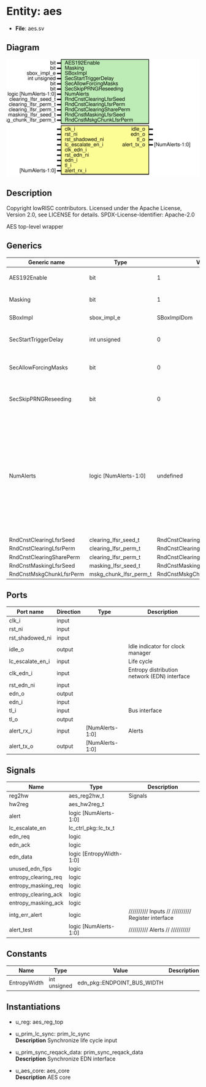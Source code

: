 # Entity: aes

- **File**: aes.sv
## Diagram

![Diagram](aes.svg "Diagram")
## Description

 Copyright lowRISC contributors.
 Licensed under the Apache License, Version 2.0, see LICENSE for details.
 SPDX-License-Identifier: Apache-2.0

 AES top-level wrapper

## Generics

| Generic name             | Type                   | Value                           | Description                                                                                                                                                                             |
| ------------------------ | ---------------------- | ------------------------------- | --------------------------------------------------------------------------------------------------------------------------------------------------------------------------------------- |
| AES192Enable             | bit                    | 1                               |  Can be 0 (disable), or 1 (enable).                                                                                                                                                     |
| Masking                  | bit                    | 1                               |  Can be 0 (no masking), or                                                                                                                                                              |
| SBoxImpl                 | sbox_impl_e            | SBoxImplDom                     |  See aes_pkg.sv                                                                                                                                                                         |
| SecStartTriggerDelay     | int unsigned           | 0                               |  Manual start trigger delay, useful for                                                                                                                                                 |
| SecAllowForcingMasks     | bit                    | 0                               |  Allow forcing masks to 0 using                                                                                                                                                         |
| SecSkipPRNGReseeding     | bit                    | 0                               |  The current SCA setup doesn't provide enough                                                                                                                                           |
| NumAlerts                | logic [NumAlerts-1:0]  | undefined                       |  resources to implement the infrastucture  required for PRNG reseeding (CSRNG, EDN).  To enable SCA resistance evaluations, we  need to skip reseeding requests.  Useful for SCA only.  |
| RndCnstClearingLfsrSeed  | clearing_lfsr_seed_t   | RndCnstClearingLfsrSeedDefault  |                                                                                                                                                                                         |
| RndCnstClearingLfsrPerm  | clearing_lfsr_perm_t   | RndCnstClearingLfsrPermDefault  |                                                                                                                                                                                         |
| RndCnstClearingSharePerm | clearing_lfsr_perm_t   | RndCnstClearingSharePermDefault |                                                                                                                                                                                         |
| RndCnstMaskingLfsrSeed   | masking_lfsr_seed_t    | RndCnstMaskingLfsrSeedDefault   |                                                                                                                                                                                         |
| RndCnstMskgChunkLfsrPerm | mskg_chunk_lfsr_perm_t | RndCnstMskgChunkLfsrPermDefault |                                                                                                                                                                                         |
## Ports

| Port name        | Direction | Type            | Description                                   |
| ---------------- | --------- | --------------- | --------------------------------------------- |
| clk_i            | input     |                 |                                               |
| rst_ni           | input     |                 |                                               |
| rst_shadowed_ni  | input     |                 |                                               |
| idle_o           | output    |                 |  Idle indicator for clock manager             |
| lc_escalate_en_i | input     |                 |  Life cycle                                   |
| clk_edn_i        | input     |                 |  Entropy distribution network (EDN) interface |
| rst_edn_ni       | input     |                 |                                               |
| edn_o            | output    |                 |                                               |
| edn_i            | input     |                 |                                               |
| tl_i             | input     |                 |  Bus interface                                |
| tl_o             | output    |                 |                                               |
| alert_rx_i       | input     | [NumAlerts-1:0] |  Alerts                                       |
| alert_tx_o       | output    | [NumAlerts-1:0] |                                               |
## Signals

| Name                 | Type                       | Description                                           |
| -------------------- | -------------------------- | ----------------------------------------------------- |
| reg2hw               | aes_reg2hw_t               |  Signals                                              |
| hw2reg               | aes_hw2reg_t               |                                                       |
| alert                | logic      [NumAlerts-1:0] |                                                       |
| lc_escalate_en       | lc_ctrl_pkg::lc_tx_t       |                                                       |
| edn_req              | logic                      |                                                       |
| edn_ack              | logic                      |                                                       |
| edn_data             | logic   [EntropyWidth-1:0] |                                                       |
| unused_edn_fips      | logic                      |                                                       |
| entropy_clearing_req | logic                      |                                                       |
| entropy_masking_req  | logic                      |                                                       |
| entropy_clearing_ack | logic                      |                                                       |
| entropy_masking_ack  | logic                      |                                                       |
| intg_err_alert       | logic                      | //////////  Inputs // //////////  Register interface  |
| alert_test           | logic [NumAlerts-1:0]      | //////////  Alerts // //////////                      |
## Constants

| Name         | Type         | Value                       | Description |
| ------------ | ------------ | --------------------------- | ----------- |
| EntropyWidth | int unsigned | edn_pkg::ENDPOINT_BUS_WIDTH |             |
## Instantiations

- u_reg: aes_reg_top
- u_prim_lc_sync: prim_lc_sync
</br>**Description**
 Synchronize life cycle input

- u_prim_sync_reqack_data: prim_sync_reqack_data
</br>**Description**
 Synchronize EDN interface

- u_aes_core: aes_core
</br>**Description**
 AES core

